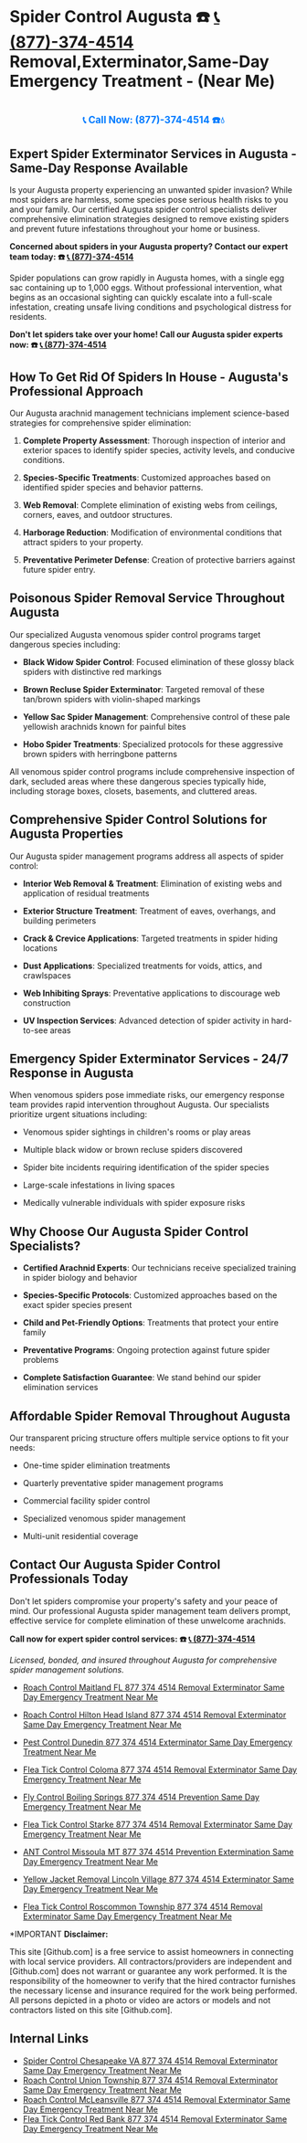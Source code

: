 # Spider Control Augusta ☎️ [📞 (877)-374-4514](https://pest-control-4514.netlify.app) Removal,Exterminator,Same-Day Emergency Treatment - (Near Me)
# 

<p align="center" style="font-size: 1.2em; font-weight: bold; margin: 20px 0;">
  <a href="https://pest-control-4514.netlify.app" target="_blank" style="color: #007BFF; text-decoration: none;">📞 Call Now: (877)-374-4514 ☎️💧</a>
</p>

## Expert Spider Exterminator Services in Augusta - Same-Day Response Available

Is your Augusta property experiencing an unwanted spider invasion? While most spiders are harmless, some species pose serious health risks to you and your family. Our certified Augusta spider control specialists deliver comprehensive elimination strategies designed to remove existing spiders and prevent future infestations throughout your home or business.

**Concerned about spiders in your Augusta property? Contact our expert team today: ☎️ [📞 (877)-374-4514](https://pest-control-4514.netlify.app)**

Spider populations can grow rapidly in Augusta homes, with a single egg sac containing up to 1,000 eggs. Without professional intervention, what begins as an occasional sighting can quickly escalate into a full-scale infestation, creating unsafe living conditions and psychological distress for residents.

**Don't let spiders take over your home! Call our Augusta spider experts now: ☎️ [📞 (877)-374-4514](https://pest-control-4514.netlify.app)**

## How To Get Rid Of Spiders In House - Augusta's Professional Approach

Our Augusta arachnid management technicians implement science-based strategies for comprehensive spider elimination:

1. **Complete Property Assessment**: Thorough inspection of interior and exterior spaces to identify spider species, activity levels, and conducive conditions.

2. **Species-Specific Treatments**: Customized approaches based on identified spider species and behavior patterns.

3. **Web Removal**: Complete elimination of existing webs from ceilings, corners, eaves, and outdoor structures.

4. **Harborage Reduction**: Modification of environmental conditions that attract spiders to your property.

5. **Preventative Perimeter Defense**: Creation of protective barriers against future spider entry.

## Poisonous Spider Removal Service Throughout Augusta

Our specialized Augusta venomous spider control programs target dangerous species including:

- **Black Widow Spider Control**: Focused elimination of these glossy black spiders with distinctive red markings

- **Brown Recluse Spider Exterminator**: Targeted removal of these tan/brown spiders with violin-shaped markings

- **Yellow Sac Spider Management**: Comprehensive control of these pale yellowish arachnids known for painful bites

- **Hobo Spider Treatments**: Specialized protocols for these aggressive brown spiders with herringbone patterns

All venomous spider control programs include comprehensive inspection of dark, secluded areas where these dangerous species typically hide, including storage boxes, closets, basements, and cluttered areas.

## Comprehensive Spider Control Solutions for Augusta Properties

Our Augusta spider management programs address all aspects of spider control:

- **Interior Web Removal & Treatment**: Elimination of existing webs and application of residual treatments

- **Exterior Structure Treatment**: Treatment of eaves, overhangs, and building perimeters

- **Crack & Crevice Applications**: Targeted treatments in spider hiding locations

- **Dust Applications**: Specialized treatments for voids, attics, and crawlspaces

- **Web Inhibiting Sprays**: Preventative applications to discourage web construction

- **UV Inspection Services**: Advanced detection of spider activity in hard-to-see areas

## Emergency Spider Exterminator Services - 24/7 Response in Augusta

When venomous spiders pose immediate risks, our emergency response team provides rapid intervention throughout Augusta. Our specialists prioritize urgent situations including:

- Venomous spider sightings in children's rooms or play areas

- Multiple black widow or brown recluse spiders discovered

- Spider bite incidents requiring identification of the spider species

- Large-scale infestations in living spaces

- Medically vulnerable individuals with spider exposure risks

## Why Choose Our Augusta Spider Control Specialists?

- **Certified Arachnid Experts**: Our technicians receive specialized training in spider biology and behavior

- **Species-Specific Protocols**: Customized approaches based on the exact spider species present

- **Child and Pet-Friendly Options**: Treatments that protect your entire family

- **Preventative Programs**: Ongoing protection against future spider problems

- **Complete Satisfaction Guarantee**: We stand behind our spider elimination services

## Affordable Spider Removal Throughout Augusta

Our transparent pricing structure offers multiple service options to fit your needs:

- One-time spider elimination treatments

- Quarterly preventative spider management programs

- Commercial facility spider control

- Specialized venomous spider management

- Multi-unit residential coverage

## Contact Our Augusta Spider Control Professionals Today

Don't let spiders compromise your property's safety and your peace of mind. Our professional Augusta spider management team delivers prompt, effective service for complete elimination of these unwelcome arachnids.

**Call now for expert spider control services: ☎️ [📞 (877)-374-4514](https://pest-control-4514.netlify.app)**

*Licensed, bonded, and insured throughout Augusta for comprehensive spider management solutions.*


- [Roach Control Maitland FL 877 374 4514 Removal Exterminator Same Day Emergency Treatment Near Me](https://github.com/allyoucaneatsushiin/pest-control/blob/main/Roach-Control-Maitland-FL-877-374-4514-Removal-Exterminator-Same-Day-Emergency-Treatment-Near-Me.md)
- [Roach Control Hilton Head Island 877 374 4514 Removal Exterminator Same Day Emergency Treatment Near Me](https://github.com/allyoucaneatsushiin/pest-control/blob/main/Roach-Control-Hilton-Head-Island-877-374-4514-Removal-Exterminator-Same-Day-Emergency-Treatment-Near-Me.md)
- [Pest Control Dunedin 877 374 4514 Exterminator Same Day Emergency Treatment Near Me](https://github.com/allyoucaneatsushiin/pest-control/blob/main/Pest-Control-Dunedin-877-374-4514-Exterminator-Same-Day-Emergency-Treatment-Near-Me.md)


- [Flea Tick Control Coloma 877 374 4514 Removal Exterminator Same Day Emergency Treatment Near Me](https://github.com/allyoucaneatsushiin/pest-control/blob/main/Flea-Tick-Control-Coloma-877-374-4514-Removal-Exterminator-Same-Day-Emergency-Treatment-Near-Me.md)
- [Fly Control Boiling Springs 877 374 4514 Prevention Same Day Emergency Treatment Near Me](https://github.com/allyoucaneatsushiin/pest-control/blob/main/Fly-Control-Boiling-Springs-877-374-4514-Prevention-Same-Day-Emergency-Treatment-Near-Me.md)
- [Flea Tick Control Starke 877 374 4514 Removal Exterminator Same Day Emergency Treatment Near Me](https://github.com/allyoucaneatsushiin/pest-control/blob/main/Flea-Tick-Control-Starke-877-374-4514-Removal-Exterminator-Same-Day-Emergency-Treatment-Near-Me.md)


- [ANT Control Missoula MT 877 374 4514 Prevention Extermination Same Day Emergency Treatment Near Me](https://github.com/allyoucaneatsushiin/pest-control/blob/main/ANT-Control-Missoula-MT-877-374-4514-Prevention-Extermination-Same-Day-Emergency-Treatment-Near-Me.md)
- [Yellow Jacket Removal Lincoln Village 877 374 4514 Exterminator Same Day Emergency Treatment Near Me](https://github.com/allyoucaneatsushiin/pest-control/blob/main/Yellow-Jacket-Removal-Lincoln-Village-877-374-4514-Exterminator-Same-Day-Emergency-Treatment-Near-Me.md)
- [Flea Tick Control Roscommon Township 877 374 4514 Removal Exterminator Same Day Emergency Treatment Near Me](https://github.com/allyoucaneatsushiin/pest-control/blob/main/Flea-Tick-Control-Roscommon-Township-877-374-4514-Removal-Exterminator-Same-Day-Emergency-Treatment-Near-Me.md)


*IMPORTANT **Disclaimer:**  

This site [Github.com] is a free service to assist homeowners in connecting with local service providers. All contractors/providers are independent and [Github.com] does not warrant or guarantee any work performed. It is the responsibility of the homeowner to verify that the hired contractor furnishes the necessary license and insurance required for the work being performed. All persons depicted in a photo or video are actors or models and not contractors listed on this site [Github.com].


## Internal Links
- [Spider Control Chesapeake VA 877 374 4514 Removal Exterminator Same Day Emergency Treatment Near Me](https://github.com/allyoucaneatsushiin/pest-control/blob/main/Spider-Control-Chesapeake-VA-877-374-4514-Removal-Exterminator-Same-Day-Emergency-Treatment-Near-Me.md)
- [Roach Control Union Township 877 374 4514 Removal Exterminator Same Day Emergency Treatment Near Me](https://github.com/allyoucaneatsushiin/pest-control/blob/main/Roach-Control-Union-Township-877-374-4514-Removal-Exterminator-Same-Day-Emergency-Treatment-Near-Me.md)
- [Roach Control McLeansville 877 374 4514 Removal Exterminator Same Day Emergency Treatment Near Me](https://github.com/allyoucaneatsushiin/pest-control/blob/main/Roach-Control-McLeansville-877-374-4514-Removal-Exterminator-Same-Day-Emergency-Treatment-Near-Me.md)
- [Flea Tick Control Red Bank 877 374 4514 Removal Exterminator Same Day Emergency Treatment Near Me](https://github.com/allyoucaneatsushiin/pest-control/blob/main/Flea-Tick-Control-Red-Bank-877-374-4514-Removal-Exterminator-Same-Day-Emergency-Treatment-Near-Me.md)
